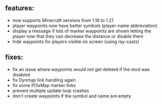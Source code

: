 ## features:
* now supports Minecraft versions from 1.16 to 1.21
* player waypoints now have better symbols (player-name abbreviation)
* display a message if lots of marker waypoints are shown letting the player now that they can decrease the distance or disable them
* hide waypoints for players visible on screen (using ray-casts)

## fixes:
* fix an issue where waypoints would not get deleted if the mod was disabled
* fix Dynmap link handling again
* fix some Pl3xMap marker links
* prevent multiple update loop crashes
* don't create waypoints if the symbol and name are empty
